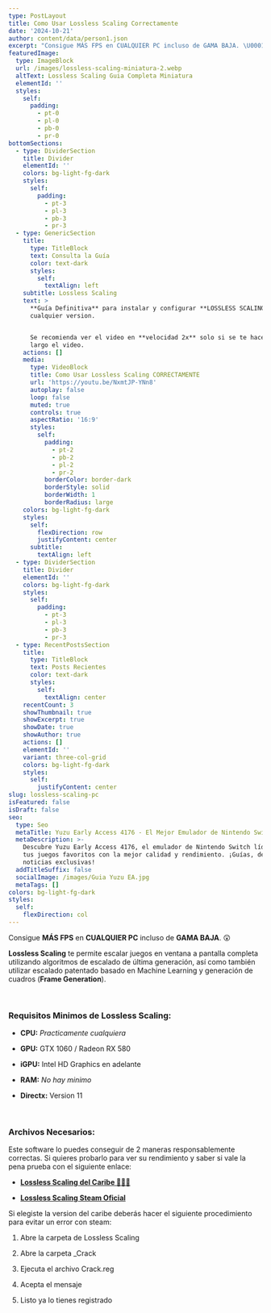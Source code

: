 ```yaml
---
type: PostLayout
title: Como Usar Lossless Scaling Correctamente
date: '2024-10-21'
author: content/data/person1.json
excerpt: "Consigue MÁS FPS en CUALQUIER PC incluso de GAMA BAJA. \U0001F632"
featuredImage:
  type: ImageBlock
  url: /images/lossless-scaling-miniatura-2.webp
  altText: Lossless Scaling Guia Completa Miniatura
  elementId: ''
  styles:
    self:
      padding:
        - pt-0
        - pl-0
        - pb-0
        - pr-0
bottomSections:
  - type: DividerSection
    title: Divider
    elementId: ''
    colors: bg-light-fg-dark
    styles:
      self:
        padding:
          - pt-3
          - pl-3
          - pb-3
          - pr-3
  - type: GenericSection
    title:
      type: TitleBlock
      text: Consulta la Guía
      color: text-dark
      styles:
        self:
          textAlign: left
    subtitle: Lossless Scaling
    text: >
      **Guía Definitiva** para instalar y configurar **LOSSLESS SCALING** en
      cualquier version.


      Se recomienda ver el video en **velocidad 2x** solo si se te hace muy
      largo el video.
    actions: []
    media:
      type: VideoBlock
      title: Como Usar Lossless Scaling CORRECTAMENTE
      url: 'https://youtu.be/NxmtJP-YNn8'
      autoplay: false
      loop: false
      muted: true
      controls: true
      aspectRatio: '16:9'
      styles:
        self:
          padding:
            - pt-2
            - pb-2
            - pl-2
            - pr-2
          borderColor: border-dark
          borderStyle: solid
          borderWidth: 1
          borderRadius: large
    colors: bg-light-fg-dark
    styles:
      self:
        flexDirection: row
        justifyContent: center
      subtitle:
        textAlign: left
  - type: DividerSection
    title: Divider
    elementId: ''
    colors: bg-light-fg-dark
    styles:
      self:
        padding:
          - pt-3
          - pl-3
          - pb-3
          - pr-3
  - type: RecentPostsSection
    title:
      type: TitleBlock
      text: Posts Recientes
      color: text-dark
      styles:
        self:
          textAlign: center
    recentCount: 3
    showThumbnail: true
    showExcerpt: true
    showDate: true
    showAuthor: true
    actions: []
    elementId: ''
    variant: three-col-grid
    colors: bg-light-fg-dark
    styles:
      self:
        justifyContent: center
slug: lossless-scaling-pc
isFeatured: false
isDraft: false
seo:
  type: Seo
  metaTitle: Yuzu Early Access 4176 - El Mejor Emulador de Nintendo Switch
  metaDescription: >-
    Descubre Yuzu Early Access 4176, el emulador de Nintendo Switch líder. Juega
    tus juegos favoritos con la mejor calidad y rendimiento. ¡Guías, descargas y
    noticias exclusivas!
  addTitleSuffix: false
  socialImage: /images/Guia Yuzu EA.jpg
  metaTags: []
colors: bg-light-fg-dark
styles:
  self:
    flexDirection: col
---
```

Consigue **MÁS FPS** en **CUALQUIER PC** incluso de **GAMA BAJA**. 😲

**Lossless Scaling** te permite escalar juegos en ventana a pantalla completa utilizando algoritmos de escalado de última generación, así como también utilizar escalado patentado basado en Machine Learning y generación de cuadros (**Frame Generation**).

<br>

### Requisitos Minimos de Lossless Scaling:

*   **CPU:** *Practicamente cualquiera*

*   **GPU:** GTX 1060 / Radeon RX 580

*   **iGPU:** Intel HD Graphics en adelante

*   **RAM:** *No hay minimo*

*   **Directx:** Version 11

<br>

### Archivos Necesarios:

Este software lo puedes conseguir de 2 maneras responsablemente correctas.
Si quieres probarlo para ver su rendimiento y saber si vale la pena prueba con el siguiente enlace:

*   [**Lossless Scaling del Caribe 🏴‍☠️🦜**](https://bit.ly/3zU724A)

*   [**Lossless Scaling Steam Oficial**](https://store.steampowered.com/app/993090/Lossless_Scaling/)

Si elegiste la version del caribe deberás hacer el siguiente procedimiento para evitar un error con steam:

1.  Abre la carpeta de Lossless Scaling

2.  Abre la carpeta \_Crack

3.  Ejecuta el archivo Crack.reg

4.  Acepta el mensaje

5.  Listo ya lo tienes registrado

<br>
